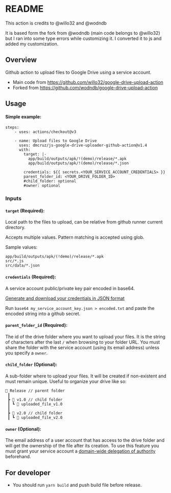 # README

This action is credits to @willo32 and @wodndb

It is based form the fork from @wodndb (main code belongs to @willo32) but I ran into some type errors while customizing it. 
I converted it to js and added my customization.

## Overview

Github action to upload files to Google Drive using a service account.

- Main code from https://github.com/willo32/google-drive-upload-action
- Forked from https://github.com/wodndb/google-drive-upload-action

## Usage

#### Simple example:

```
steps:
    - uses: actions/checkout@v3

    - name: Upload files to Google Drive
      uses: dmcruz/js-google-drive-uploader-github-action@v1.4
      with:
        target: |-
          app/build/outputs/apk/!(demo)/release/*.apk
          app/build/outputs/apk/!(demo)/release/*.json

        credentials: ${{ secrets.<YOUR_SERVICE_ACCOUNT_CREDENTIALS> }}
        parent_folder_id: <YOUR_DRIVE_FOLDER_ID>
        #child_folder: optional
        #owner: optional
```

### Inputs

#### `target` (Required):

Local path to the files to upload, can be relative from github runner current directory.

Accepts multiple values. Pattern matching is accepted using glob.

Sample values:

```
app/build/outputs/apk/(!demo)/release/*.apk
src/*.js
src/data/*.json
```

#### `credentials` (Required):

A service account public/private key pair encoded in base64.

[Generate and download your credentials in JSON format](https://cloud.google.com/iam/docs/creating-managing-service-account-keys#creating_service_account_keys)

Run `base64 my_service_account_key.json > encoded.txt` and paste the encoded string into a github secret.

#### `parent_folder_id` (Required):

The id of the drive folder where you want to upload your files. It is the string of characters after the last `/` when browsing to your folder URL. You must share the folder with the service account (using its email address) unless you specify a `owner`.

#### `child_folder` (Optional):

A sub-folder where to upload your files. It will be created if non-existent and must remain unique. Useful to organize your drive like so:

```
📂 Release // parent folder
 ┃
 ┣ 📂 v1.0 // child folder
 ┃ ┗ 📜 uploaded_file_v1.0
 ┃
 ┣ 📂 v2.0 // child folder
 ┃ ┗ 📜 uploaded_file_v2.0
```

#### `owner` (Optional):

The email address of a user account that has access to the drive folder and will get the ownership of the file after its creation. To use this feature you must grant your service account a [domain-wide delegation of authority](https://developers.google.com/admin-sdk/directory/v1/guides/delegation) beforehand.

## For developer

- You should run `yarn build` and push build file before release.
